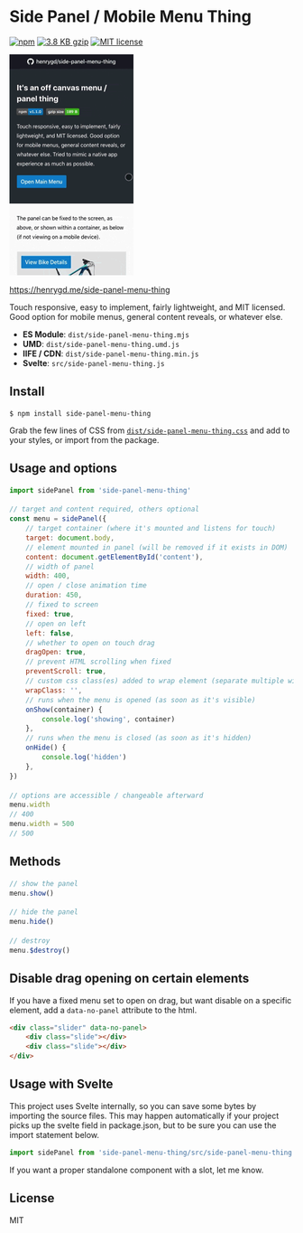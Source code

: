 [npm-image]: https://badgen.net/npm/v/side-panel-menu-thing
[npm-url]: https://www.npmjs.com/package/side-panel-menu-thing
[size-image]: https://flat.badgen.net/static/gzip%20size/3.8%20KB/green
[license-image]: https://flat.badgen.net/github/license/henrygd/trap-focus-svelte?color=purple
[license-url]: /license
[cdn-url]: https://cdn.jsdelivr.net/npm/side-panel-menu-thing/dist/side-panel-menu-thing.min.js

# Side Panel / Mobile Menu Thing

[![npm][npm-image]][npm-url] [![3.8 KB gzip][size-image]][cdn-url] [![MIT license][license-image]][license-url]

![example](example.gif)

https://henrygd.me/side-panel-menu-thing

Touch responsive, easy to implement, fairly lightweight, and MIT licensed. Good option for mobile menus, general content reveals, or whatever else.

- **ES Module**: `dist/side-panel-menu-thing.mjs`
- **UMD**: `dist/side-panel-menu-thing.umd.js`
- **IIFE / CDN**: `dist/side-panel-menu-thing.min.js`
- **Svelte**: `src/side-panel-menu-thing.js`

## Install

```
$ npm install side-panel-menu-thing
```

Grab the few lines of CSS from [`dist/side-panel-menu-thing.css`](dist/side-panel-menu-thing.css) and add to your styles, or import from the package.

## Usage and options

```js
import sidePanel from 'side-panel-menu-thing'

// target and content required, others optional
const menu = sidePanel({
	// target container (where it's mounted and listens for touch)
	target: document.body,
	// element mounted in panel (will be removed if it exists in DOM)
	content: document.getElementById('content'),
	// width of panel
	width: 400,
	// open / close animation time
	duration: 450,
	// fixed to screen
	fixed: true,
	// open on left
	left: false,
	// whether to open on touch drag
	dragOpen: true,
	// prevent HTML scrolling when fixed
	preventScroll: true,
	// custom css class(es) added to wrap element (separate multiple with spaces)
	wrapClass: '',
	// runs when the menu is opened (as soon as it's visible)
	onShow(container) {
		console.log('showing', container)
	},
	// runs when the menu is closed (as soon as it's hidden)
	onHide() {
		console.log('hidden')
	},
})

// options are accessible / changeable afterward
menu.width
// 400
menu.width = 500
// 500
```

## Methods

```js
// show the panel
menu.show()

// hide the panel
menu.hide()

// destroy
menu.$destroy()
```

## Disable drag opening on certain elements

If you have a fixed menu set to open on drag, but want disable on a specific element, add a `data-no-panel` attribute to the html.

```html
<div class="slider" data-no-panel>
	<div class="slide"></div>
	<div class="slide"></div>
</div>
```

## Usage with Svelte

This project uses Svelte internally, so you can save some bytes by importing the source files. This may happen automatically if your project picks up the svelte field in package.json, but to be sure you can use the import statement below.

```js
import sidePanel from 'side-panel-menu-thing/src/side-panel-menu-thing'
```

If you want a proper standalone component with a slot, let me know.

## License

MIT
